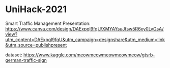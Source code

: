 # UniHack-2021
Smart Traffic Management
Presentation: https://www.canva.com/design/DAExpql9fqU/XMYAYsuJfsw5R6xy0LvGsA/view?utm_content=DAExpql9fqU&utm_campaign=designshare&utm_medium=link&utm_source=publishpresent

dataset: https://www.kaggle.com/meowmeowmeowmeowmeow/gtsrb-german-traffic-sign
